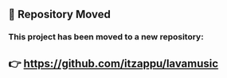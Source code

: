 ## 🚚 Repository Moved
### This project has been moved to a new repository:

## 👉 https://github.com/itzappu/lavamusic
